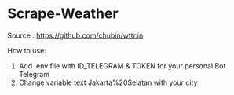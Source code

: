 # Scrape-Weather

Source : https://github.com/chubin/wttr.in

How to use:
1. Add .env file with ID_TELEGRAM & TOKEN for your personal Bot Telegram
2. Change variable text Jakarta%20Selatan with your city
